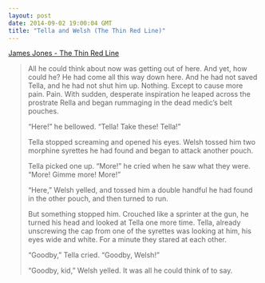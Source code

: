 ```yaml
---
layout: post
date: 2014-09-02 19:00:04 GMT
title: "Tella and Welsh (The Thin Red Line)"
---
```

<a href="http://www.amazon.in/gp/product/0385324081/ref=as_li_tl?ie=UTF8&camp=3626&creative=24822&creativeASIN=0385324081&linkCode=as2&tag=arpstum-21">James Jones - The Thin Red Line</a><img src="http://ir-in.amazon-adsystem.com/e/ir?t=arpstum-21&l=as2&o=31&a=0385324081" width="1" height="1" border="0" alt="" style="border:none !important; margin:0px !important;" />

<blockquote><p>All he could think about now was getting out of here. And yet, how could he? He had come all this way down here. And he had not saved Tella, and he had not shut him up. Nothing. Except to cause more pain. Pain. With sudden, desperate inspiration he leaped across the prostrate Rella and began rummaging in the dead medic’s belt pouches. </p>

<p>“Here!” he bellowed. “Tella! Take these! Tella!”</p>

<p>Tella stopped screaming and opened his eyes. Welsh tossed him two morphine syrettes he had found and began to attack another pouch. </p>

<p>Tella picked one up. “More!” he cried when he saw what they were. “More! Gimme more! More!” </p>

<p>“Here,” Welsh yelled, and tossed him a double handful he had found in the other pouch, and then turned to run. </p>

<p>But something stopped him. Crouched like a sprinter at the gun, he turned his head and looked at Tella one more time. Tella, already unscrewing the cap from one of the syrettes was looking at him, his eyes wide and white. For a minute they stared at each other. </p>

<p>“Goodby,” Tella cried. “Goodby, Welsh!”</p>

<p>“Goodby, kid,” Welsh yelled. It was all he could think of to say.</p></blockquote>
